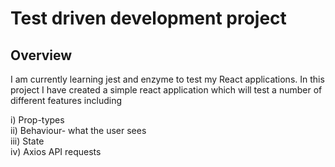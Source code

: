 # Test driven development project


## Overview

I am currently learning jest and enzyme to test my React applications. In this project I have created a simple react application which will test a number of different features including

i) Prop-types
<br />
ii) Behaviour- what the user sees <br />
iii) State <br />
iv) Axios API requests <br />

